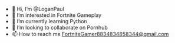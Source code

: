 - 👋 Hi, I’m @LoganPauI
- 👀 I’m interested in Fortnite Gameplay
- 🌱 I’m currently learning Python
- 💞️ I’m looking to collaborate on Pornhub
- 📫 How to reach me FortniteGamer8834834858344@gmail.com

<!---
LoganPauI/LoganPauI is a ✨ special ✨ repository because its `README.md` (this file) appears on your GitHub profile.
You can click the Preview link to take a look at your changes.
--->
